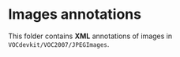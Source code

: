 # Images annotations
This folder contains **XML** annotations of images in `VOCdevkit/VOC2007/JPEGImages`.